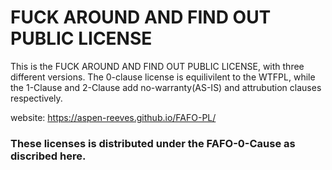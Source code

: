 # FUCK AROUND AND FIND OUT PUBLIC LICENSE
This is the FUCK AROUND AND FIND OUT PUBLIC LICENSE, with three different versions.
The 0-clause license is equilivilent to the WTFPL, while the 1-Clause and 2-Clause add no-warranty(AS-IS) and attrubution clauses respectively.


website: https://aspen-reeves.github.io/FAFO-PL/


### These licenses is distributed under the FAFO-0-Cause as discribed here.
